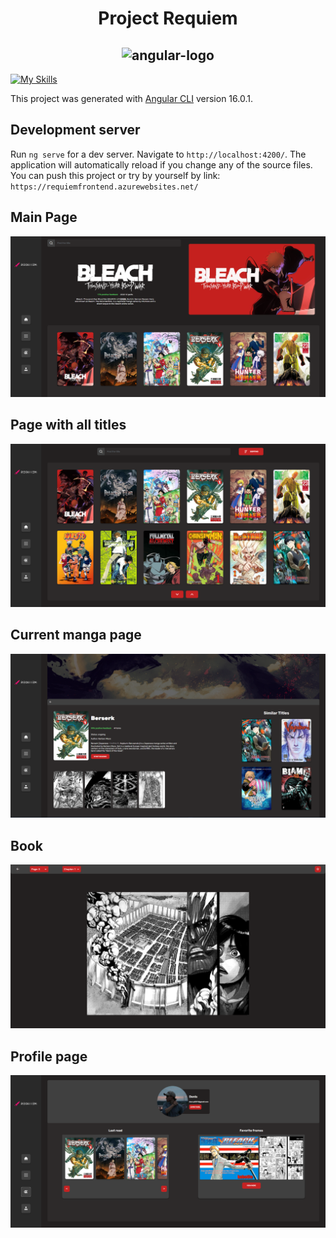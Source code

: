 <h1 align="center">Project Requiem</h1>
<h2 align="center">

<img src="https://upload.wikimedia.org/wikipedia/commons/thumb/c/cf/Angular_full_color_logo.svg/2048px-Angular_full_color_logo.svg.png" alt="angular-logo" width="120px" height="120px"/>

</h2>

<p align="center">
  
[![My Skills](https://skillicons.dev/icons?i=ts,html,css,angular,azure,express,github,sass,vscode)](https://skillicons.dev)

</p>


This project was generated with [Angular CLI](https://github.com/angular/angular-cli) version 16.0.1.

## Development server

Run `ng serve` for a dev server. Navigate to `http://localhost:4200/`. The application will automatically reload if you change any of the source files.
You can push this project or try by yourself by link: `https://requiemfrontend.azurewebsites.net/`

## Main Page
<img src="readme_assets/main.png">

## Page with all titles
<img src="readme_assets/all.png">

## Current manga page
<img src="readme_assets/manga_details.png">

## Book
<img src="readme_assets/manga_panel.png">

## Profile page
<img src="readme_assets/profile.png">
